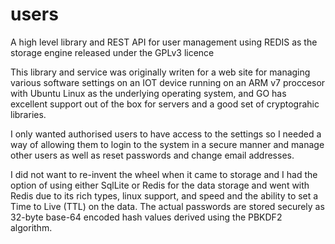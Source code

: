 # users
A high level library and REST API for user management using REDIS as the storage engine released under the GPLv3 licence

This library and service was originally writen for a web site for managing various software settings on an IOT device running on an ARM v7 proccesor with Ubuntu Linux as the underlying operating system, and GO has excellent support out of the box for servers and a good set of cryptograhic libraries.

I only wanted authorised users to have access to the settings so I needed a way of allowing them to login to the system in a secure manner 
and manage other users as well as reset passwords and change email addresses.

I did not want to re-invent the wheel when it came to storage and I had the option of using either SqlLite or Redis for the data storage 
and went with Redis due to its rich types, linux support, and speed and the  ability to set a Time to Live (TTL) on the data. The actual passwords are stored securely as 32-byte base-64 encoded hash values derived using the PBKDF2 algorithm.
